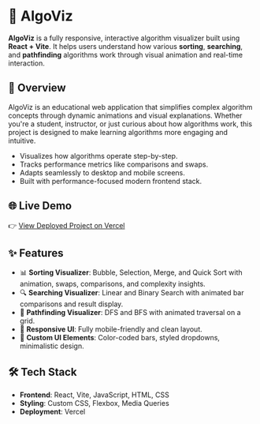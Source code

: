 # 🚀 AlgoViz

**AlgoViz** is a fully responsive, interactive algorithm visualizer built using **React + Vite**. It helps users understand how various **sorting**, **searching**, and **pathfinding** algorithms work through visual animation and real-time interaction.


## 🧠 Overview

AlgoViz is an educational web application that simplifies complex algorithm concepts through dynamic animations and visual explanations. Whether you're a student, instructor, or just curious about how algorithms work, this project is designed to make learning algorithms more engaging and intuitive.

- Visualizes how algorithms operate step-by-step.
- Tracks performance metrics like comparisons and swaps.
- Adapts seamlessly to desktop and mobile screens.
- Built with performance-focused modern frontend stack.


## 🌐 Live Demo

👉 [View Deployed Project on Vercel](https://algo-viz-rho.vercel.app/)



## ✨ Features

- 📊 **Sorting Visualizer**: Bubble, Selection, Merge, and Quick Sort with animation, swaps, comparisons, and complexity insights.
- 🔍 **Searching Visualizer**: Linear and Binary Search with animated bar comparisons and result display.
- 🧭 **Pathfinding Visualizer**: DFS and BFS with animated traversal on a grid.
- 🧩 **Responsive UI**: Fully mobile-friendly and clean layout.
- 🎨 **Custom UI Elements**: Color-coded bars, styled dropdowns, minimalistic design.



## 🛠️ Tech Stack

- **Frontend**: React, Vite, JavaScript, HTML, CSS
- **Styling**: Custom CSS, Flexbox, Media Queries
- **Deployment**: Vercel

